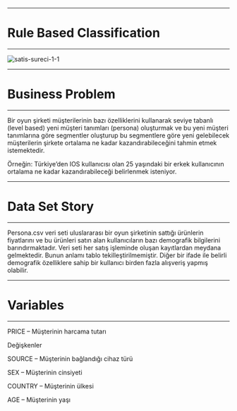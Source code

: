 _________________________________________________
# Rule Based Classification
_________________________________________________

![satis-sureci-1-1](https://user-images.githubusercontent.com/74882773/142229317-43dbc596-01f3-423e-aafc-20d86c068e6e.jpg)
_________________________________________________
# Business Problem
_________________________________________________

Bir oyun şirketi müşterilerinin bazı özelliklerini kullanarak seviye tabanlı (level based) yeni müşteri tanımları (persona) oluşturmak ve bu yeni müşteri tanımlarına göre segmentler oluşturup bu segmentlere göre yeni gelebilecek müşterilerin şirkete ortalama ne kadar kazandırabileceğini tahmin etmek istemektedir.

Örneğin:
Türkiye’den IOS kullanıcısı olan 25 yaşındaki bir erkek kullanıcının ortalama ne kadar kazandırabileceği belirlenmek isteniyor.
_________________________________________________
# Data Set Story
_________________________________________________
Persona.csv veri seti uluslararası bir oyun şirketinin sattığı ürünlerin fiyatlarını ve bu ürünleri satın alan kullanıcıların bazı demografik bilgilerini 
barındırmaktadır. Veri seti her satış işleminde oluşan kayıtlardan meydana gelmektedir. Bunun anlamı tablo tekilleştirilmemiştir. Diğer bir ifade ile belirli demografik özelliklere sahip bir kullanıcı birden fazla alışveriş yapmış olabilir.

_________________________________________________
# Variables
_________________________________________________

PRICE – Müşterinin harcama tutarı

Değişkenler

SOURCE – Müşterinin bağlandığı cihaz türü

SEX – Müşterinin cinsiyeti

COUNTRY – Müşterinin ülkesi

AGE – Müşterinin yaşı
